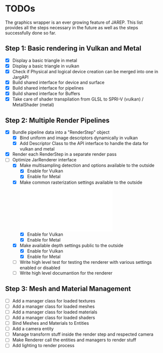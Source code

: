 # TODOs

The graphics wrapper is an ever growing feature of JAREP. This list provides all the steps necessary in the future
as well as the steps successfully done so far.

## Step 1: Basic rendering in Vulkan and Metal
-[x] Display a basic triangle in metal
-[x] Display a basic triangle in vulkan
-[x] Check if Physical and logical device creation can be merged into one in JargAPI
-[x] Build shared interface for device and surface
-[x] Build shared interface for pipelines
-[x] Build shared interface for Buffers
-[x] Take care of shader transpilation from GLSL to SPRI-V (vulkan) / MetalShader (metal)

## Step 2: Multiple Render Pipelines
-[x] Bundle pipeline data into a "RenderStep" object
  - [x] Bind uniform and image descriptors dynamically in vulkan
  - [x] Add Descriptor Class to the API interface to handle the data for vulkan and metal
-[x] Render each RenderStep in a separate render pass
-[ ] Optimize JarRenderer interface
  - [x] Make multisampling detection and options available to the outside
    - [x] Enable for Vulkan
    - [x] Enable for Metal
  - [x] Make common rasterization settings available to the outside  ![Rasterization Table](file:///home/sebastian/Downloads/RasterizationSettingsTable.md)
    - [x] Enable for Vulkan 
    - [x] Enable for Metal
  - [x] Make available depth settings public to the outside 
    - [x] Enable for Vulkan
    - [x] Enable for Metal
  - [ ] Write high level test for testing the renderer with various settings enabled or disabled
  - [ ] Write high level documantion for the renderer

## Step 3: Mesh and Material Management
- [ ] Add a manager class for loaded textures
- [ ] Add a manager class for loaded meshes
- [ ] Add a manager class for loaded materials
- [ ] Add a manager class for loaded shaders
- [ ] Bind Meshes and Materials to Entities
- [ ] Add a camera entity
- [ ] Manage transform stuff inside the render step and respected camera
- [ ] Make Renderer call the entities and managers to render stuff
- [ ] Add lighting to render process